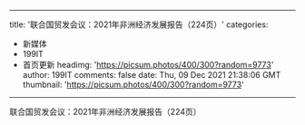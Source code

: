
---
title: '联合国贸发会议：2021年非洲经济发展报告（224页）'
categories: 
 - 新媒体
 - 199IT
 - 首页更新
headimg: 'https://picsum.photos/400/300?random=9773'
author: 199IT
comments: false
date: Thu, 09 Dec 2021 21:38:06 GMT
thumbnail: 'https://picsum.photos/400/300?random=9773'
---

<div>   
联合国贸发会议：2021年非洲经济发展报告（224页）  
</div>
            